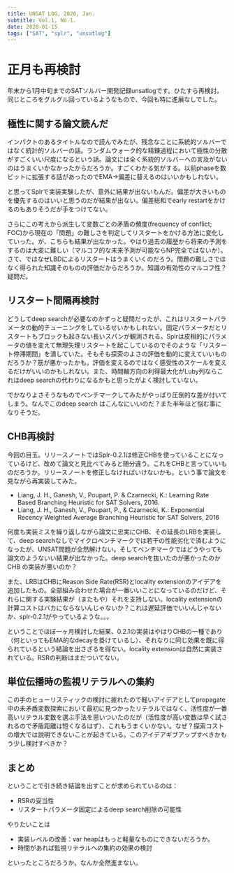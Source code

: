 ```yaml
---
title: UNSAT LOG, 2020, Jan.
subtitle: Vol.1, No.1.
date: 2020-01-15
tags: ["SAT", "splr", "unsatlog"]
---
```

# 正月も再検討

年末から1月中旬までのSATソルバー開発記録unsatlogです。ひたすら再検討。同じところをグルグル回っているようなもので、今回も特に進展なしでした。

## 極性に関する論文読んだ

インパクトのあるタイトルなので読んでみたが、残念なことに系統的ソルバーではなく統計的ソルバーの話。ランダムウォーク的な精錬過程において極性の分散がすごくいい尺度になるという話。論文には全く系統的ソルバーへの言及がないのはうまくいかなかったからだろうか。すごくわかる気がする。以前phaseを数ビットに拡張する話があったのでEMA→偏差に替えるのはいいかもしれない。

と思ってSplrで実装実験したが、意外に結果が出ないもんだ。偏差が大きいものを優先するのはいいと思うのだが結果が出ない。偏差総和でearly restartをかけるのもありそうだが手をつけてない。

さらにこの考えから派生して変数ごとの矛盾の頻度(frequency of conflict; FOC)から現在の「問題」の難しさを判定してリスタートをかける方法に変化していった。が、こちらも結果が出なかった。やはり過去の履歴から将来の予測をするのは大変に難しい（マルコフ的な未来予測が可能ならNP完全ではないか）。さて、ではなぜLBDによるリスタートはうまくいくのだろう。問題の難しさではなく得られた知識そのものの評価だからだろうか。知識の有効性のマルコフ性？疑問だ。

## リスタート間隔再検討

どうしてdeep searchが必要なのかずっと疑問だったが、これはリスタートパラメータの動的チューニングをしているせいかもしれない。固定パラメータだとリスタートもブロックも起きない長いスパンが観測される。Splrは皮相的にパラメータの値を変えて無理矢理リスタートを起こしているのでそのような「リスタート停滞期間」を潰していた。そもそも探索のよさの評価を動的に変えていいものだろうか？筋が悪かったかも。評価を変えるのではなく感受性のスケールを変えるだけがいいのかもしれない。また、時間軸方向の利得最大化がLuby列ならこれはdeep searchの代わりになるかもと思ったがよく検討していない。

でかなりよさそうなものでベンチマークしてみたがやっぱり圧倒的な差が付いてしまう。なんでこのdeep search はこんなにいいのだ？また半年ほど悩む事になりそうだ。

## CHB再検討

今回の目玉。リリースノートではSplr-0.2.1は修正CHBを使っていることになっているけど、改めて論文と見比べてみると随分違う。これをCHBと言っていいものだろうか。リリースノートを修正しなければいけないかも。という事で論文を見ながら再実装してみた。

- Liang, J. H., Ganesh, V., Poupart, P. & Czarnecki, K.: Learning Rate Based Branching Heuristic for SAT Solvers, 2016.
- Liang, J. H., Ganesh, V., Poupart, P., & Czarnecki, K.: Exponential Recency Weighted Average Branching Heuristic for SAT Solvers, 2016

何度も実装ミスを繰り返しながら論文に忠実にCHB、その延長のLRBを実装して、deep searchなしでマイクロベンチマークでは若干の性能劣化で済むようになったが、UNSAT問題が全然解けない。そしてベンチマークではどうやっても論文のようないい結果が出なかった。deep searchを抜いたのが悪かったのかCHB の実装が悪いのか？

また、LRBはCHBにReason Side Rate(RSR)とlocality extensionのアイデアを追加したもの。全部組み合わせた場合が一番いいことになっているのだけど、それらに関する実験結果が（またもや）それを支持しない。locality extensionの計算コストはバカにならないんじゃないか？これは遅延評価でいいんじゃないか、splr-0.2.1がやっているような。。。

ということでほぼ一ヶ月検討した結果、0.2.1の実装はやはりCHBの一種であり（何といってもEMA的なdecayを掛けているし）、それなりに同じ効果を既に得られているという結論を出さざるを得ない。locality extensionは自然に実装されている。RSRの判断はまだついてない。

## 単位伝播時の監視リテラルへの集約

この手のヒューリスティックの検討に疲れたので軽いアイデアとしてpropagate中の未矛盾変数探索において最初に見つかったリテラルではなく、活性度が一番高いリテラル変数を選ぶ手法を思いついたのだが（活性度が高い変数は早く試されるので矛盾距離は短くなるはず）、これもうまくいかない。なぜ？探索コストの増大では説明できないことが起きている。このアイデアギブアップすべきかもう少し検討すべきか？

## まとめ

ということで引き続き結論を出すことが求められているのは：

- RSRの妥当性
- リスタートパラメータ固定によるdeep search削除の可能性

やりたいことは

- 実装レベルの改善：var heapはもっと軽量なものにできないだろうか。
- 時間があれば監視リテラルへの集約の効果の検討

といったところだろうか。なんか全然進まない。
